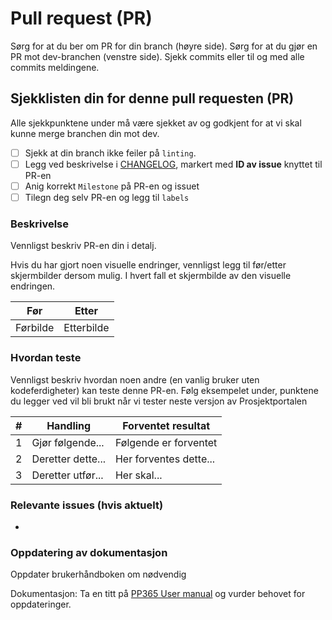 # Pull request (PR)

Sørg for at du ber om PR for din branch (høyre side). Sørg for at du gjør en PR mot dev-branchen (venstre side). Sjekk commits eller til og med alle commits meldingene.

## Sjekklisten din for denne pull requesten (PR)

Alle sjekkpunktene under må være sjekket av og godkjent for at vi skal kunne merge branchen din mot dev.

- [ ] Sjekk at din branch ikke feiler på `linting`.
- [ ] Legg ved beskrivelse i [CHANGELOG](https://github.com/Puzzlepart/prosjektportalen365/blob/dev/CHANGELOG.md), markert med **ID av issue** knyttet til PR-en
- [ ] Anig korrekt `Milestone` på PR-en og issuet
- [ ] Tilegn deg selv PR-en og legg til `labels`

### Beskrivelse

Vennligst beskriv PR-en din i detalj.

Hvis du har gjort noen visuelle endringer, vennligst legg til før/etter skjermbilder dersom mulig. I hvert fall et skjermbilde av den visuelle endringen.

| Før      | Etter      |
| -------- | ---------- |
| Førbilde | Etterbilde |

### Hvordan teste

Vennligst beskriv hvordan noen andre (en vanlig bruker uten kodeferdigheter) kan teste denne PR-en. Følg eksempelet under, punktene du legger ved vil bli brukt når vi tester neste versjon av Prosjektportalen

| #   | Handling          | Forventet resultat     |
| --- | ----------------- | ---------------------- |
| 1   | Gjør følgende...  | Følgende er forventet  |
| 2   | Deretter dette... | Her forventes dette... |
| 3   | Deretter utfør... | Her skal...            |

### Relevante issues (hvis aktuelt)

-

### Oppdatering av dokumentasjon

Oppdater brukerhåndboken om nødvendig

Dokumentasjon: Ta en titt på [PP365 User manual](https://puzzlepart.github.io/prosjektportalen-manual/) og vurder behovet for oppdateringer.
